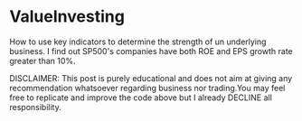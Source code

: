 # ValueInvesting
How to use key indicators to determine the strength of un underlying business. 
I find out SP500's companies have both ROE and EPS growth rate greater than 10%.

DISCLAIMER: This post is purely educational and does not aim at giving any recommendation whatsoever regarding business nor trading.You may feel free to replicate and improve the code above but I already DECLINE all responsibility.


